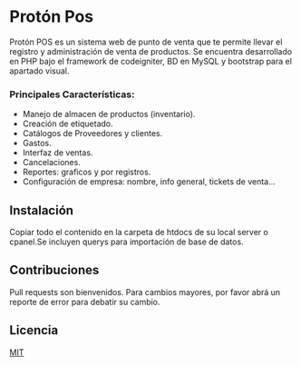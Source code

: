 # Protón Pos


Protón POS es un sistema web de punto de venta que te permite llevar el registro y administración de venta de productos.
Se encuentra desarrollado en PHP bajo el framework de codeigniter, BD en MySQL y bootstrap para el apartado visual.

### Principales Características:

  - Manejo de almacen de productos (inventario).
  - Creación de etiquetado.
  - Catálogos de Proveedores y clientes.
  - Gastos.
  - Interfaz de ventas.
  - Cancelaciones.
  - Reportes: graficos y por registros. 
  - Configuración de empresa: nombre, info general, tickets de venta...

## Instalación

Copiar todo el contenido en la carpeta de htdocs de su local server o cpanel.Se incluyen querys para importación de base de datos.


## Contribuciones
Pull requests son bienvenidos. Para cambios mayores, por favor abrá un reporte de error para debatir su cambio.


## Licencia
[MIT](https://choosealicense.com/licenses/mit/)